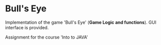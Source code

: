 # Bull's Eye
Implementation of the game 'Bull's Eye' (**Game Logic and functions**). GUI interface is provided.

Assignment for the course 'Into to JAVA'